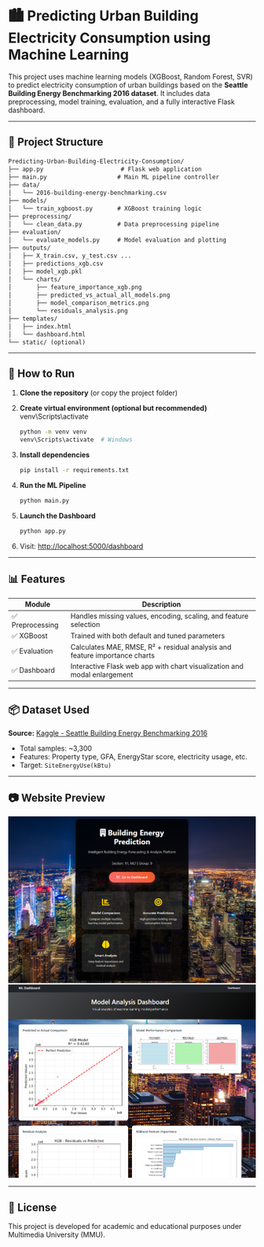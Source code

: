 
# 🏙️ Predicting Urban Building Electricity Consumption using Machine Learning

This project uses machine learning models (XGBoost, Random Forest, SVR) to predict electricity consumption of urban buildings based on the **Seattle Building Energy Benchmarking 2016 dataset**. It includes data preprocessing, model training, evaluation, and a fully interactive Flask dashboard.

---

## 📁 Project Structure

```
Predicting-Urban-Building-Electricity-Consumption/
├── app.py                      # Flask web application
├── main.py                    # Main ML pipeline controller
├── data/
│   └── 2016-building-energy-benchmarking.csv
├── models/
│   └── train_xgboost.py       # XGBoost training logic
├── preprocessing/
│   └── clean_data.py          # Data preprocessing pipeline
├── evaluation/
│   └── evaluate_models.py     # Model evaluation and plotting
├── outputs/
│   ├── X_train.csv, y_test.csv ...
│   ├── predictions_xgb.csv
│   ├── model_xgb.pkl
│   └── charts/
│       ├── feature_importance_xgb.png
│       ├── predicted_vs_actual_all_models.png
│       ├── model_comparison_metrics.png
│       └── residuals_analysis.png
├── templates/
│   ├── index.html
│   └── dashboard.html
└── static/ (optional)
```

---

## 🔧 How to Run

1. **Clone the repository** (or copy the project folder)

2. **Create virtual environment (optional but recommended)**  
venv\Scripts\activate
   ```bash
   python -m venv venv
   venv\Scripts\activate  # Windows
   ```

3. **Install dependencies**  
   ```bash
   pip install -r requirements.txt
   ```

4. **Run the ML Pipeline**  
   ```bash
   python main.py
   ```

5. **Launch the Dashboard**  
   ```bash
   python app.py
   ```

6. Visit: [http://localhost:5000/dashboard](http://localhost:5000/dashboard)

---

## 📊 Features

| Module        | Description                                                                 |
|---------------|-----------------------------------------------------------------------------|
| ✅ Preprocessing | Handles missing values, encoding, scaling, and feature selection          |
| ✅ XGBoost      | Trained with both default and tuned parameters                             |
| ✅ Evaluation   | Calculates MAE, RMSE, R² + residual analysis and feature importance charts |
| ✅ Dashboard    | Interactive Flask web app with chart visualization and modal enlargement   |

---

## 📦 Dataset Used

**Source:** [Kaggle - Seattle Building Energy Benchmarking 2016](https://www.kaggle.com/datasets/city-of-seattle/sea-building-energy-benchmarking)

- Total samples: ~3,300
- Features: Property type, GFA, EnergyStar score, electricity usage, etc.
- Target: `SiteEnergyUse(kBtu)`

---

## 📷 Website Preview

![Main Page](static/index.png)
![Dashboard](static/dashboard.png)

---

## 📜 License

This project is developed for academic and educational purposes under Multimedia University (MMU).
